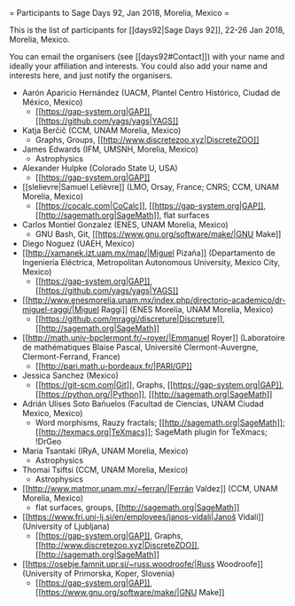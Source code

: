 = Participants to Sage Days 92, Jan 2018, Morelia, Mexico =

This is the list of participants for [[days92|Sage Days 92]], 22-26 Jan 2018, Morelia, Mexico.

You can email the organisers (see [[days92#Contact]]) with your name and ideally your affiliation and interests.
You could also add your name and interests here, and just notify the organisers.

  * Aarón Aparicio Hernández (UACM, Plantel Centro Histórico, Ciudad de México, Mexico)
    * [[https://gap-system.org|GAP]], [[https://github.com/yags/yags|YAGS]]
  * Katja Berčič (CCM, UNAM Morelia, Mexico)
    * Graphs, Groups, [[http://www.discretezoo.xyz|DiscreteZOO]]
  * James Edwards (IFM, UMSNH, Morelia, Mexico)
    * Astrophysics
  * Alexander Hulpke (Colorado State U, USA)
    * [[https://gap-system.org|GAP]]
  * [[slelievre|Samuel Lelièvre]] (LMO, Orsay, France; CNRS; CCM, UNAM Morelia, Mexico)
    * [[https://cocalc.com|CoCalc]], [[https://gap-system.org|GAP]], [[http://sagemath.org|SageMath]], flat surfaces
  * Carlos Montiel Gonzalez (ENES, UNAM Morelia, Mexico)
    * GNU Bash, Git, [[https://www.gnu.org/software/make/|GNU Make]]
  * Diego Noguez (UAEH, Mexico)
  * [[http://xamanek.izt.uam.mx/map/|Miguel Pizaña]] (Departamento de Ingeniería Eléctrica, Metropolitan Autonomous University, Mexico City, Mexico)
    * [[https://gap-system.org|GAP]], [[https://github.com/yags/yags|YAGS]]
  * [[http://www.enesmorelia.unam.mx/index.php/directorio-academico/dr-miguel-raggi/|Miguel Raggi]] (ENES Morelia, UNAM Morelia, Mexico)
    * [[https://github.com/mraggi/discreture|Discreture]], [[http://sagemath.org|SageMath]]
  * [[http://math.univ-bpclermont.fr/~royer/|Emmanuel Royer]] (Laboratoire de mathématiques Blaise Pascal, Université Clermont-Auvergne, Clermont-Ferrand, France)
    * [[http://pari.math.u-bordeaux.fr/|PARI/GP]]
  * Jessica Sanchez (Mexico)
    * [[https://git-scm.com|Git]], Graphs, [[https://gap-system.org|GAP]], [[https://python.org/|Python]], [[http://sagemath.org|SageMath]]
  * Adrián Ulises Soto Bañuelos (Facultad de Ciencias, UNAM Ciudad Mexico, Mexico)
    * Word morphisms, Rauzy fractals; [[http://sagemath.org|SageMath]]; [[http://texmacs.org|TeXmacs]]; SageMath plugin for TeXmacs; !DrGeo
  * Maria Tsantaki (IRyA, UNAM Morelia, Mexico)
    * Astrophysics
  * Thomai Tsiftsi (CCM, UNAM Morelia, Mexico)
    * Astrophysics
  * [[http://www.matmor.unam.mx/~ferran/|Ferrán Valdez]] (CCM, UNAM Morelia, Mexico)
    * flat surfaces, groups, [[http://sagemath.org|SageMath]]
  * [[https://www.fri.uni-lj.si/en/employees/janos-vidali|Janoš Vidali]] (University of Ljubljana)
    * [[https://gap-system.org|GAP]], Graphs, [[http://www.discretezoo.xyz|DiscreteZOO]], [[http://sagemath.org|SageMath]]
  * [[https://osebje.famnit.upr.si/~russ.woodroofe/|Russ Woodroofe]] (University of Primorska, Koper, Slovenia)
    * [[https://gap-system.org|GAP]], [[https://www.gnu.org/software/make/|GNU Make]]
